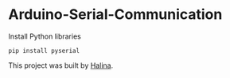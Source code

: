 # Arduino-Serial-Communication
Install Python libraries
```
pip install pyserial
```

This project was built by [Halina](https://www.youtube.com/channel/UCG0h6r6T1joRASO29JV9qMQ).
